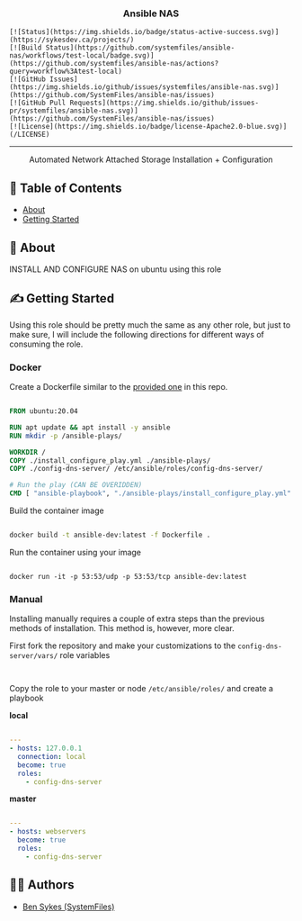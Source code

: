
<h3 align="center">Ansible NAS</h3>

    [![Status](https://img.shields.io/badge/status-active-success.svg)](https://sykesdev.ca/projects/)
    [![Build Status](https://github.com/systemfiles/ansible-nas/workflows/test-local/badge.svg)](https://github.com/systemfiles/ansible-nas/actions?query=workflow%3Atest-local)
    [![GitHub Issues](https://img.shields.io/github/issues/systemfiles/ansible-nas.svg)](https://github.com/SystemFiles/ansible-nas/issues)
    [![GitHub Pull Requests](https://img.shields.io/github/issues-pr/systemfiles/ansible-nas.svg)](https://github.com/SystemFiles/ansible-nas/issues)
    [![License](https://img.shields.io/badge/license-Apache2.0-blue.svg)](/LICENSE)

---

<p align="center"> Automated Network Attached Storage Installation + Configuration
    <br> 
</p>

## 📝 Table of Contents

- [About](#about)
- [Getting Started](#getting_started)

## 🧐 About <a name = "about"></a>

INSTALL AND CONFIGURE NAS on ubuntu using this role 

## ✍️ Getting Started <a name = "getting_started" >

Using this role should be pretty much the same as any other role, but just to make sure, I will include the following directions for different ways of consuming the role.

### Docker

Create a Dockerfile similar to the [provided one](/Dockerfile.dev) in this repo.

```dockerfile

FROM ubuntu:20.04

RUN apt update && apt install -y ansible
RUN mkdir -p /ansible-plays/

WORKDIR /
COPY ./install_configure_play.yml ./ansible-plays/
COPY ./config-dns-server/ /etc/ansible/roles/config-dns-server/

# Run the play (CAN BE OVERIDDEN)
CMD [ "ansible-playbook", "./ansible-plays/install_configure_play.yml" ]

```

Build the container image

```bash

docker build -t ansible-dev:latest -f Dockerfile .

```

Run the container using your image

```

docker run -it -p 53:53/udp -p 53:53/tcp ansible-dev:latest

```

### Manual

Installing manually requires a couple of extra steps than the previous methods of installation. This method is, however, more clear.

First fork the repository and make your customizations to the `config-dns-server/vars/` role variables

```yml



```

Copy the role to your master or node `/etc/ansible/roles/` and create a playbook

**local**

```yml

---
- hosts: 127.0.0.1
  connection: local
  become: true
  roles:
    - config-dns-server

```

**master**

```yml

---
- hosts: webservers
  become: true
  roles:
    - config-dns-server

```

## 👷‍♂️ Authors <a name = "authors" >

- [Ben Sykes (SystemFiles)](https://sykesdev.ca/)
